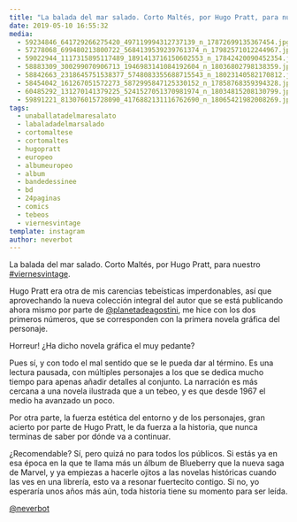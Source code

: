 ```yaml
---
title: "La balada del mar salado. Corto Maltés, por Hugo Pratt, para nuestro #viernesvintage"
date: 2019-05-10 16:55:32
media: 
  - 59234846_641729266275420_497119994312737139_n_17872699135367454.jpg
  - 57278068_699480213800722_5684139539239761374_n_17982571012244967.jpg
  - 59022944_1117315895117489_1891413716150602553_n_17842420090452354.jpg
  - 58883309_300299070906713_1946983141084192604_n_18036802798138359.jpg
  - 58842663_2318645751538377_5748083355688715543_n_18023140582170812.jpg
  - 58454042_161267051572273_5872995847125330152_n_17858768359394328.jpg
  - 60485292_131270141379225_5241527051370981974_n_18034815208130799.jpg
  - 59891221_813076015728090_4176882131116762690_n_18065421982008269.jpg
tags: 
  - unaballatadelmaresalato
  - labaladadelmarsalado
  - cortomaltese
  - cortomaltes
  - hugopratt
  - europeo
  - albumeuropeo
  - album
  - bandedessinee
  - bd
  - 24paginas
  - comics
  - tebeos
  - viernesvintage
template: instagram
author: neverbot
---
```


La balada del mar salado. Corto Maltés, por Hugo Pratt, para nuestro [#viernesvintage](/tags/viernesvintage).


Hugo Pratt era otra de mis carencias tebeísticas imperdonables, así que aprovechando la nueva colección integral del autor que se está publicando ahora mismo por parte de [@planetadeagostini](https://instagram.com/planetadeagostini), me hice con los dos primeros números, que se corresponden con la primera novela gráfica del personaje.


Horreur! ¿Ha dicho novela gráfica el muy pedante?


Pues sí, y con todo el mal sentido que se le pueda dar al término. Es una lectura pausada, con múltiples personajes a los que se dedica mucho tiempo para apenas añadir detalles al conjunto. La narración es más cercana a una novela ilustrada que a un tebeo, y es que desde 1967 el medio ha avanzado un poco.


Por otra parte, la fuerza estética del entorno y de los personajes, gran acierto por parte de Hugo Pratt, le da fuerza a la historia, que nunca terminas de saber por dónde va a continuar.


¿Recomendable? Sí, pero quizá no para todos los públicos. Si estás ya en esa época en la que te llama más un álbum de Blueberry que la nueva saga de Marvel, y ya empiezas a hacerle ojitos a las novelas históricas cuando las ves en una librería, esto va a resonar fuertecito contigo. Si no, yo esperaría unos años más aún, toda historia tiene su momento para ser leída.


[@neverbot](https://instagram.com/neverbot)



